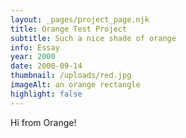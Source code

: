 ```yaml
---
layout: _pages/project_page.njk
title: Orange Test Project
subtitle: Such a nice shade of orange
info: Essay
year: 2000
date: 2000-09-14
thumbnail: /uploads/red.jpg
imageAlt: an orange rectangle
highlight: false
---
```

Hi from Orange!
